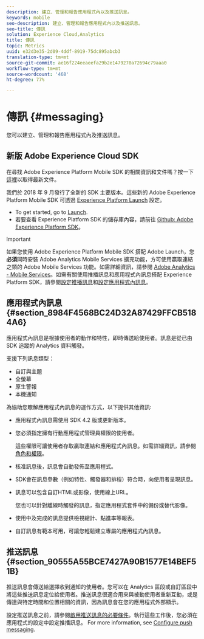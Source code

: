 ```yaml
---
description: 建立、管理和報告應用程式內以及推送訊息。
keywords: mobile
seo-description: 建立、管理和報告應用程式內以及推送訊息。
seo-title: 傳訊
solution: Experience Cloud,Analytics
title: 傳訊
topic: Metrics
uuid: e32d3e35-2d09-4ddf-8919-75dc895abcb3
translation-type: tm+mt
source-git-commit: ae16f224eeaeefa29b2e1479270a72694c79aaa0
workflow-type: tm+mt
source-wordcount: '468'
ht-degree: 77%

---
```



# 傳訊 {#messaging}

您可以建立、管理和報告應用程式內及推送訊息。

## 新版 Adobe Experience Cloud SDK

在尋找 Adobe Experience Platform Mobile SDK 的相關資訊和文件嗎？按一下[這裡](https://aep-sdks.gitbook.io/docs/)以取得最新文件。

我們於 2018 年 9 月發行了全新的 SDK 主要版本。這些新的 Adobe Experience Platform Mobile SDK 可透過 [Experience Platform Launch](https://www.adobe.com/tw/experience-platform/launch.html) 設定。

* To get started, go to [Launch](https://launch.adobe.com/).
* 若要查看 Experience Platform SDK 的儲存庫內容，請前往 [Github: Adobe Experience Platform SDK](https://github.com/Adobe-Marketing-Cloud/acp-sdks)。

>[!IMPORTANT]
>
> 如果您使用 Adobe Experience Platform Mobile SDK 搭配 Adobe Launch，您&#x200B;**必須**&#x200B;同時安裝 Adobe Analytics Mobile Services 擴充功能，方可使用贏取連結之類的 Adobe Mobile Services 功能。如需詳細資訊，請參閱 [Adobe Analytics - Mobile Services](https://aep-sdks.gitbook.io/docs/using-mobile-extensions/adobe-analytics-mobile-services)。如需有關使用推播訊息和應用程式內訊息搭配 Experience Platform SDK，請參閱[設定推播訊息](https://aep-sdks.gitbook.io/docs/using-mobile-extensions/adobe-analytics-mobile-services#set-up-push-messaging)和[設定應用程式內訊息](https://aep-sdks.gitbook.io/docs/using-mobile-extensions/adobe-analytics-mobile-services#set-up-in-app-messaging)。

## 應用程式內訊息 {#section_8984F4568BC24D32A87429FFCB5184A6}

應用程式內訊息是根據使用者的動作和特性，即時傳送給使用者。訊息是從已由 SDK 追蹤的 Analytics 資料觸發。

支援下列訊息類型：

* 自訂與主題
* 全螢幕
* 原生警報
* 本機通知

為協助您瞭解應用程式內訊息的運作方式，以下提供其他資訊:

* 應用程式內訊息需使用 SDK 4.2 版或更新版本。
* 您必須指定擁有行動應用程式管理員權限的使用者。

   這些權限可讓使用者存取贏取連結和應用程式內訊息。如需詳細資訊，請參閱[角色和權限](/help/using/gs/c-mob-roles-and-permissions.md)。
* 核准訊息後，訊息會自動發佈至應用程式。
* SDK會在訊息參數（例如特性、觸發器和排程）符合時，向使用者呈現訊息。
* 訊息可以包含自訂HTML或影像，使用線上URL。

   您也可以針對離線時觸發的訊息，指定應用程式套件中的備份或替代影像。
* 使用中及完成的訊息提供檢視總計、點進率等報表。
* 自訂訊息有範本可用，可讓您輕鬆建立專屬的應用程式內訊息。

## 推送訊息 {#section_90555A55BCE7427A90B1577E14BEF51B}

推送訊息會傳送給選擇收到通知的使用者。您可以在 Analytics 區段或自訂區段中將這些推送訊息定位給使用者。推送訊息很適合用來與被動使用者重新互動，或是傳達與特定時間和位置相關的資訊，因為訊息會在您的應用程式外部顯示。

設定推送訊息之前，請參閱[啟用推送訊息的必要條件](/help/using/c-manage-app-settings/c-mob-confg-app/configure-push-messaging/prerequisites-push-messaging.md)。執行這些工作後，您必須在應用程式的設定中設定推播訊息。 For more information, see [Configure push messaging](/help/using/c-manage-app-settings/c-mob-confg-app/configure-push-messaging/configure-push-messaging.md).
